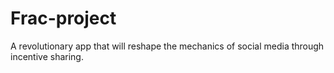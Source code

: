 # Frac-project
A revolutionary app that will reshape the mechanics
of social media through incentive sharing.
